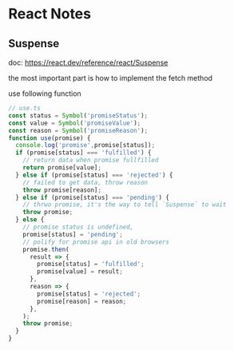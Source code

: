 # React Notes

## Suspense

doc: https://react.dev/reference/react/Suspense

the most important part is how to implement the fetch method


use following function 

```ts
// use.ts
const status = Symbol('promiseStatus');
const value = Symbol('promiseValue');
const reason = Symbol('promiseReason');
function use(promise) {
  console.log('promise',promise[status]);
  if (promise[status] === 'fulfilled') {
    // return data when promise fullfilled
    return promise[value];
  } else if (promise[status] === 'rejected') {
    // failed to get data, throw reason
    throw promise[reason];
  } else if (promise[status] === 'pending') {
    // thrwo promise, it's the way to tell `Suspense` to wait
    throw promise;
  } else {
    // promise status is undefined,
    promise[status] = 'pending';
    // polify for promise api in old browsers
    promise.then(
      result => {
        promise[status] = 'fulfilled';
        promise[value] = result;
      },
      reason => {
        promise[status] = 'rejected';
        promise[reason] = reason;
      },      
    );
    throw promise;
  }
}
```
